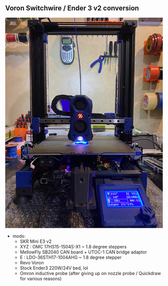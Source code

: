 ## Voron Switchwire / Ender 3 v2 conversion

![Voron Enderwire](printer.jpg)

- mods:
    - SKR Mini E3 v2
    - XYZ : OMC 17HS15-1504S-X1 ~ 1.8 degree steppers
    - MellowFly SB2040 CAN board + UTOC-1 CAN bridge adaptor
    - E : LDO-36STH17-1004AHG ~ 1.8 degree stepper
    - Revo Voron
    - Stock Ender3 220W/24V bed, lol
    - Omron inductive probe (after giving up on nozzle probe / Quickdraw for various reasons)
